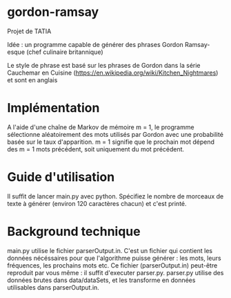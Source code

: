 # gordon-ramsay


Projet de TATIA


Idée  : un programme capable de générer des phrases Gordon Ramsay-esque (chef culinaire britannique)

Le style de phrase est basé sur les phrases de Gordon dans la série Cauchemar en Cuisine (https://en.wikipedia.org/wiki/Kitchen_Nightmares)  et sont en anglais


# Implémentation

A l'aide d'une chaîne de Markov de mémoire m = 1, le programme sélectionne aléatoirement des mots utilisés par Gordon avec une probabilité basée sur le taux d'apparition. 
m = 1 signifie que le prochain mot dépend des m = 1 mots précédent, soit uniquement du mot précédent.

# Guide d'utilisation

Il suffit de lancer main.py avec python.
Spécifiez le nombre de morceaux de texte à générer (environ 120 caractères chacun) et c'est printé.

# Background technique

main.py utilise le fichier parserOutput.in. C'est un fichier qui contient les données nécéssaires pour que l'algorithme puisse générer : les mots, leurs fréquences, les prochains mots etc.
Ce fichier (parserOutput.in) peut-être reproduit par vous même : il suffit d'executer parser.py.
parser.py utilise des données brutes dans data/dataSets, et les transforme en données utilisables dans parserOutput.in.
